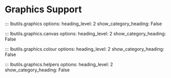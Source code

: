 # Graphics Support

::: lbutils.graphics
    options:
        heading_level: 2
        show_category_heading: False

::: lbutils.graphics.canvas
    options:
        heading_level: 2
        show_category_heading: False


::: lbutils.graphics.colour
    options:
        heading_level: 2
        show_category_heading: False

::: lbutils.graphics.helpers
    options:
        heading_level: 2
        show_category_heading: False
